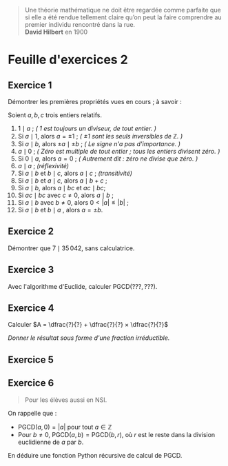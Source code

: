 > Une théorie mathématique ne doit être regardée comme parfaite que si elle a été rendue tellement claire qu’on peut la faire comprendre au premier individu rencontré dans la rue.  
> **David Hilbert** en 1900

# Feuille d'exercices 2

## Exercice 1

Démontrer les premières propriétés vues en cours ; à savoir : 

Soient $a,b,c$ trois entiers relatifs.
1. $1\mid a$ ; _( $1$ est toujours un diviseur, de tout entier. )_
2. Si $a\mid 1$, alors $a=\pm 1$ ; _( $\pm1$ sont les seuls inversibles de $\mathbb{Z}$. )_
3. Si $a\mid b$, alors $\pm a\mid \pm b$ ; _( Le signe n'a pas d'importance. )_
4.  $a\mid 0$ ; _( Zéro est multiple de tout entier ; tous les entiers divisent zéro. )_
5.  Si $0\mid a$, alors $a=0$ ; _( Autrement dit : zéro ne divise que zéro. )_
6. $a\mid a$ ; _(réflexivité)_
7. Si $a\mid b$ et $b\mid c$, alors $a\mid c$ ; _(transitivité)_
8. Si $a\mid b$ et $a\mid c$, alors $a\mid b+c$ ; 
9. Si $a\mid b$, alors $a\mid bc$ et $ac\mid bc$;
10. Si  $ac\mid bc$ avec $c\neq 0$, alors $a\mid b$ ;
11. Si  $a\mid b$ avec $b\neq 0$, alors $0<|a| \leqslant |b|$ ;
12. Si  $a\mid b$ et $b\mid a$ , alors $a=\pm b$.

## Exercice 2

Démontrer que $7 \mid 35\,042$, sans calculatrice.

## Exercice 3

Avec l'algorithme d'Euclide, calculer $\text{PGCD}(???, ???)$.

## Exercice 4

Calculer $A = \dfrac{?}{?} + \dfrac{?}{?} × \dfrac{?}{?}$

*Donner le résultat sous forme d'une fraction irréductible.*

## Exercice 5

## Exercice 6
> Pour les élèves aussi en NSI.

On rappelle que : 
* $\text{PGCD}(a, 0) = |a|$ pour tout $a\in \mathbb Z$
* Pour $b\neq 0$, $\text{PGCD}(a, b) = \text{PGCD}(b, r)$, où $r$ est le reste dans la division euclidienne de $a$ par $b$.

En déduire une fonction Python récursive de calcul de $\text{PGCD}$.
